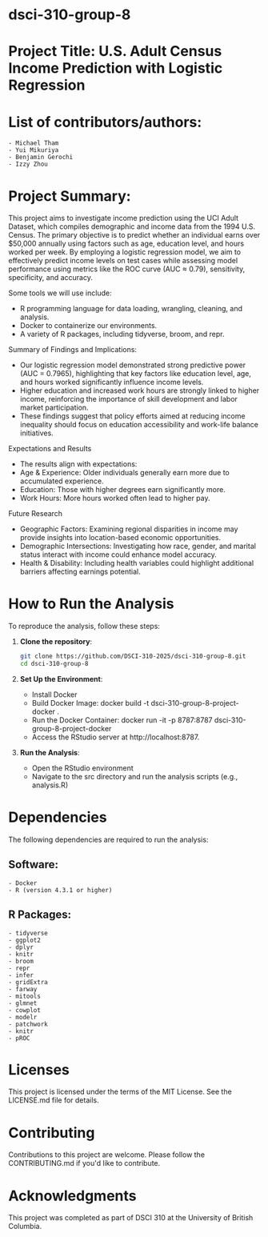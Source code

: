 # dsci-310-group-8

# Project Title: U.S. Adult Census Income Prediction with Logistic Regression

# List of contributors/authors:
    - Michael Tham
    - Yui Mikuriya
    - Benjamin Gerochi
    - Izzy Zhou

# Project Summary:
This project aims to investigate income prediction using the UCI Adult Dataset, which compiles demographic and income data from the 1994 U.S. Census. The primary objective is to predict whether an individual earns over $50,000 annually using factors such as age, education level, and hours worked per week. By employing a logistic regression model, we aim to effectively predict income levels on test cases while assessing model performance using metrics like the ROC curve (AUC ≈ 0.79), sensitivity, specificity, and accuracy.

Some tools we will use include:
- R programming language for data loading, wrangling, cleaning, and analysis.
- Docker to containerize our environments.
- A variety of R packages, including tidyverse, broom, and repr.

Summary of Findings and Implications:
- Our logistic regression model demonstrated strong predictive power (AUC = 0.7965), highlighting that key factors like education level, age, and hours worked significantly influence income levels.
- Higher education and increased work hours are strongly linked to higher income, reinforcing the importance of skill development and labor market participation.
- These findings suggest that policy efforts aimed at reducing income inequality should focus on education accessibility and work-life balance initiatives.

Expectations and Results
- The results align with expectations:
- Age & Experience: Older individuals generally earn more due to accumulated experience.
- Education: Those with higher degrees earn significantly more.
- Work Hours: More hours worked often lead to higher pay.

Future Research
- Geographic Factors: Examining regional disparities in income may provide insights into location-based economic opportunities.
- Demographic Intersections: Investigating how race, gender, and marital status interact with income could enhance model accuracy.
- Health & Disability: Including health variables could highlight additional barriers affecting earnings potential.

# How to Run the Analysis  
To reproduce the analysis, follow these steps:  

1. **Clone the repository**:  
   ```bash
   git clone https://github.com/DSCI-310-2025/dsci-310-group-8.git
   cd dsci-310-group-8

2. **Set Up the Environment**:
    - Install Docker
    - Build Docker Image: docker build -t dsci-310-group-8-project-docker .
    - Run the Docker Container: docker run -it -p 8787:8787 dsci-310-group-8-project-docker
    - Access the RStudio server at http://localhost:8787.

3. **Run the Analysis**:
    - Open the RStudio environment
    - Navigate to the src directory and run the analysis scripts (e.g., analysis.R)

# Dependencies
The following dependencies are required to run the analysis:

## Software:
    - Docker
    - R (version 4.3.1 or higher)

## R Packages:
    - tidyverse
    - ggplot2
    - dplyr
    - knitr
    - broom
    - repr
    - infer
    - gridExtra
    - farway
    - mitools
    - glmnet
    - cowplot
    - modelr
    - patchwork
    - knitr
    - pROC

# Licenses
This project is licensed under the terms of the MIT License. See the LICENSE.md file for details.

# Contributing
Contributions to this project are welcome. Please follow the CONTRIBUTING.md if you'd like to contribute.

# Acknowledgments
This project was completed as part of DSCI 310 at the University of British Columbia.
